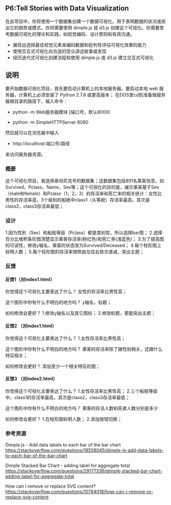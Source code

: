 ## P6:Tell Stories with Data Visualization

在此项目中，你将使用一个数据集创建一个数据可视化，用于表明数据的状况或突出它的趋势或模式。你将需要使用 dimple.js 或 d3.js 创建这个可视化。你需要思考数据可视化的理论和实践，如视觉编码、设计原则和有效沟通。

* 展现出选择最佳视觉元素来编码数据和批判性评估可视化效果的能力
* 使用交互式可视化向合适的受众讲述故事或发现
* 经历迭代式可视化创建流程和使用 dimple.js 或 d3.js 建立交互式可视化

## 说明
要开始数据可视化项目，首先要启动计算机上的本地服务器。要启动本地 web 服务器，计算机上必须安装了 Python 2.7.8 或更高版本；
在DOS里cd到准备做服务器根目录的路径下，输入命令：

* python -m Web服务器模块 [端口号，默认8000]

* python -m SimpleHTTPServer 8080

然后就可以在浏览器中输入

* http://localhost:端口号/路径

来访问服务器资源。 

### 概要
这个可视化项目，我选择泰坦尼克号的数据集；这数据集包括891名乘客信息，如Survived，Pclass，Name，Sex等；这个可视化的目的是，展示乘客基于Sex（male和female）和Pclass（1，2，3）的存活率和死亡率的相关统计：女性比男性的存活率高，3个级别的船舱中class1（头等舱）存活率最高，其次是class2，class3存活率最低；

### 设计
 1.因为性别（Sex）和船舱等级（Pclass）都是类别型，所以选择bar图；
 2.选择百分比堆积条形图清楚显示乘客存活率(粉红色)和死亡率(浅蓝色)；
 3.为了提高图的可读性，修改y轴名，乘客的状态改为Survived/Deceased；
 4.每个柱形图上标明人数；
 5.每个柱形图的存活率按照由左往右依次递减，突出主题；

### 反馈
#### 反馈1（对index1.html）
你觉得这个可视化主要表达了什么？
女性的存活率比男性高；

这个图形中你有什么不明白的地方吗？
y轴名，标题；

如何修改会更好？
1.修改y轴名以及其它图标；
2.修改标题，更能突出主题；

#### 反馈2 （对index1.html）
你觉得这个可视化主要表达了什么？
1.女性存活率比男性高；

这个图形中你有什么不明白的地方吗？
乘客的存活率除了跟性别相关，还跟什么特征相关；

如何修改会更好？
添加至少一个相关特征的图；

#### 反馈3 （对index2.html）
你觉得这个可视化主要表达了什么？
1.女性存活率比男性高；
2.三个船舱等级中，class1的存活率最高，其次是class2，class3存活率最低；

这个图形中你有什么不明白的地方吗？
乘客的存活人数和死者人数分别是多少

如何修改会更好？
1.在柱形图标明人数；
2.添加按钮切换；

### 参考资源
Dimple.js - Add data labels to each bar of the bar chart
https://stackoverflow.com/questions/18558045/dimple-js-add-data-labels-to-each-bar-of-the-bar-chart

Dimple Stacked Bar Chart - adding label for aggregate total
https://stackoverflow.com/questions/29177336/dimple-stacked-bar-chart-adding-label-for-aggregate-total

How can I remove or replace SVG content?
https://stackoverflow.com/questions/10784018/how-can-i-remove-or-replace-svg-content

